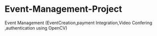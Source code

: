 # Event-Management-Project
Event Management (EventCreation,payment Integration,Video Confering ,authentication using OpenCV)
